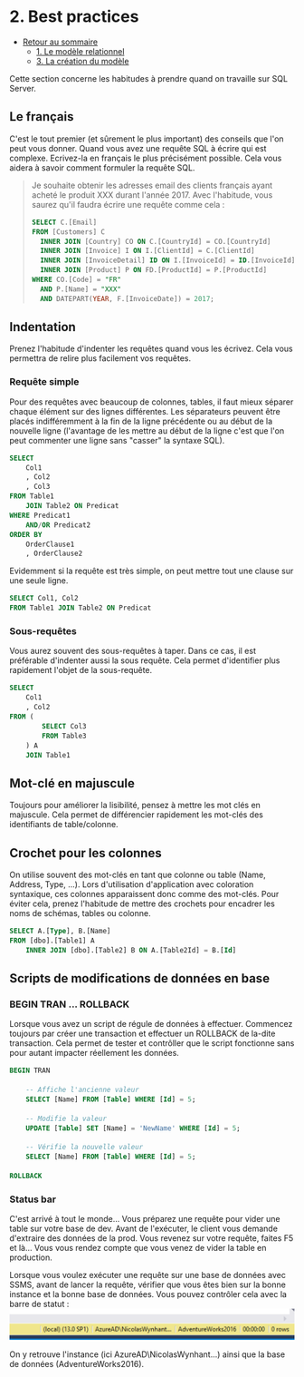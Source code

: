 # 2. Best practices

* [Retour au sommaire](./../README.md#Sommaire)
  * [1. Le modèle relationnel](./1-relational-model.md)
  * [3. La création du modèle](./3-ddl-operations.md)

Cette section concerne les habitudes à prendre quand on travaille sur SQL Server.

## Le français

C'est le tout premier (et sûrement le plus important) des conseils que l'on peut vous donner. Quand vous avez une requête SQL à écrire qui est complexe. Ecrivez-la en français le plus précisément possible. Cela vous aidera à savoir comment formuler la requête SQL.

> Je souhaite obtenir les adresses email des clients français ayant acheté le produit XXX durant l'année 2017. Avec l'habitude, vous saurez qu'il faudra écrire une requête comme cela :
> ```SQL
> SELECT C.[Email]
> FROM [Customers] C
>   INNER JOIN [Country] CO ON C.[CountryId] = CO.[CountryId]
>   INNER JOIN [Invoice] I ON I.[ClientId] = C.[ClientId]
>   INNER JOIN [InvoiceDetail] ID ON I.[InvoiceId] = ID.[InvoiceId]
>   INNER JOIN [Product] P ON FD.[ProductId] = P.[ProductId]
> WHERE CO.[Code] = "FR"
>   AND P.[Name] = "XXX"
>   AND DATEPART(YEAR, F.[InvoiceDate]) = 2017;

## Indentation

Prenez l'habitude d'indenter les requêtes quand vous les écrivez. Cela vous permettra de relire plus facilement vos requêtes.

### Requête simple

Pour des requêtes avec beaucoup de colonnes, tables, il faut mieux séparer chaque élément sur des lignes différentes. Les séparateurs peuvent être placés indifféremment à la fin de la ligne précédente ou au début de la nouvelle ligne (l'avantage de les mettre au début de la ligne c'est que l'on peut commenter une ligne sans "casser" la syntaxe SQL).

```SQL
SELECT
    Col1
    , Col2
    , Col3
FROM Table1
    JOIN Table2 ON Predicat
WHERE Predicat1
    AND/OR Predicat2
ORDER BY
    OrderClause1
    , OrderClause2
```

Evidemment si la requête est très simple, on peut mettre tout une clause sur une seule ligne.

```SQL
SELECT Col1, Col2
FROM Table1 JOIN Table2 ON Predicat
```

### Sous-requêtes

Vous aurez souvent des sous-requêtes à taper. Dans ce cas, il est préférable d'indenter aussi la sous requête. Cela permet d'identifier plus rapidement l'objet de la sous-requête.

```SQL
SELECT
    Col1
    , Col2
FROM (
        SELECT Col3
        FROM Table3
    ) A
    JOIN Table1
```

## Mot-clé en majuscule

Toujours pour améliorer la lisibilité, pensez à mettre les mot clés en majuscule. Cela permet de différencier rapidement les mot-clés des identifiants de table/colonne.

## Crochet pour les colonnes

On utilise souvent des mot-clés en tant que colonne ou table (Name, Address, Type, ...). Lors d'utilisation d'application avec coloration syntaxique, ces colonnes apparaissent donc comme des mot-clés. Pour éviter cela, prenez l'habitude de mettre des crochets pour encadrer les noms de schémas, tables ou colonne.

```SQL
SELECT A.[Type], B.[Name]
FROM [dbo].[Table1] A
    INNER JOIN [dbo].[Table2] B ON A.[Table2Id] = B.[Id]
```

## Scripts de modifications de données en base

### BEGIN TRAN ... ROLLBACK

Lorsque vous avez un script de régule de données à effectuer. Commencez toujours par créer une transaction et effectuer un ROLLBACK de la-dite transaction. Cela permet de tester et contrôller que le script fonctionne sans pour autant impacter réellement les données.

```SQL
BEGIN TRAN

    -- Affiche l'ancienne valeur
    SELECT [Name] FROM [Table] WHERE [Id] = 5;

    -- Modifie la valeur
    UPDATE [Table] SET [Name] = 'NewName' WHERE [Id] = 5;

    -- Vérifie la nouvelle valeur
    SELECT [Name] FROM [Table] WHERE [Id] = 5;

ROLLBACK
```

### Status bar

C'est arrivé à tout le monde... Vous préparez une requête pour vider une table sur votre base de dev. Avant de l'exécuter, le client vous demande d'extraire des données de la prod. Vous revenez sur votre requête, faites F5 et là... Vous vous rendez compte que vous venez de vider la table en production.

Lorsque vous voulez exécuter une requête sur une base de données avec SSMS, avant de lancer la requête, vérifier que vous êtes bien sur la bonne instance et la bonne base de données. Vous pouvez contrôler cela avec la barre de statut :
![Status bar](./images/query-status-bar.png "Barre de status SSMS")

On y retrouve l'instance (ici AzureAD\NicolasWynhant...) ainsi que la base de données (AdventureWorks2016).